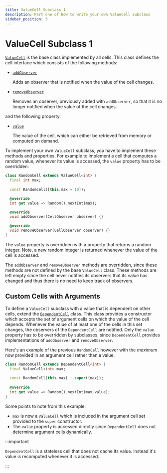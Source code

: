 ```yaml
---
title: ValueCell Subclass 1
description: Part one of how to write your own ValueCell subclass
sidebar_position: 3
---
```


# ValueCell Subclass 1

[`ValueCell`](https://pub.dev/documentation/live_cells/latest/live_cells/ValueCell-class.html)
is the base class implemented by all cells. This class defines the
cell interface which consists of the following methods:

* [`addObserver`](https://pub.dev/documentation/live_cells/latest/live_cells/ValueCell/addObserver.html)

  Adds an observer that is notified when the value of the cell changes.

* [`removeObserver`](https://pub.dev/documentation/live_cells/latest/live_cells/ValueCell/removeObserver.html)

  Removes an observer, previously added with `addObserver`, so that it
  is no longer notified when the value of the cell changes.

and the following property:

* [`value`](https://pub.dev/documentation/live_cells/latest/live_cells/ValueCell/value.html)

  The value of the cell, which can either be retrieved from memory or
  computed on demand.
  
To implement your own `ValueCell` subclass, you have to implement
these methods and properties. For example to implement a cell that
computes a random value, whenever its value is accessed, the `value`
property has to be overridden:

```dart title="Custom cell that returns a random value"
class RandomCell extends ValueCell<int> {
  final int max;
  
  const RandomCell([this.max = 10]);

  @override
  int get value => Random().nextInt(max);

  @override
  void addObserver(CellObserver observer) {}

  @override
  void removeObserver(CellObserver observer) {}
}
```

The `value` property is overridden with a property that returns a
random integer. Note, a new random integer is returned whenever the
value of the cell is accessed.

The `addObserver` and `removeObserver` methods are overridden, since
these methods are not defined by the base `ValueCell` class. These
methods are left empty since the cell never notifies its observers
that its value has changed and thus there is no need to keep track of
observers.

## Custom Cells with Arguments

To define a `ValueCell` subclass with a value that is dependent on
other cells, extend the
[`DependentCell`](https://pub.dev/documentation/live_cells_core/latest/live_cells_internals/DependentCell-class.html)
class. This class provides a constructor which accepts the set of
argument cells on which the value of the cell depends. Whenever the
value of at least one of the cells in this set changes, the observers
of the `DependentCell` are notified. Only the `value` property has to
be overridden by subclasses, since `DependentCell` provides
implementations of `addObserver` and `removeObserver`.

Here's an example of the previous `RandomCell` however with the
*maximum* now provided in an argument cell rather than a value.

```dart
class RandomCell extends DependentCell<int> {
  final ValueCell<int> max;
  
  const RandomCell(this.max) : super({max});
  
  @override 
  int get value => Random().nextInt(max.value);
}
```

Some points to note from this example:

* `max` is now a `ValueCell` which is included in the argument cell
  set provided to the `super` constructor.
* The `value` property is accessed directly since `DependentCell` does
  not determine argument cells dynamically.

:::important

`DependentCell` is a stateless cell that does not cache its
value. Instead it's value is recomputed whenever it is accessed.

:::
